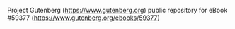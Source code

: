 Project Gutenberg (https://www.gutenberg.org) public repository for
eBook #59377 (https://www.gutenberg.org/ebooks/59377)

